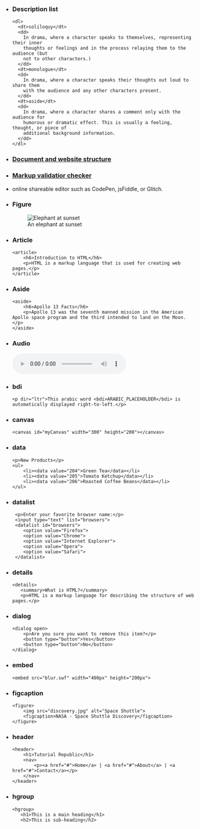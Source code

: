 - ### Description list
      <dl>
        <dt>soliloquy</dt>
        <dd>
          In drama, where a character speaks to themselves, representing their inner
          thoughts or feelings and in the process relaying them to the audience (but
          not to other characters.)
        </dd>
        <dt>monologue</dt>
        <dd>
          In drama, where a character speaks their thoughts out loud to share them
          with the audience and any other characters present.
        </dd>
        <dt>aside</dt>
        <dd>
          In drama, where a character shares a comment only with the audience for
          humorous or dramatic effect. This is usually a feeling, thought, or piece of
          additional background information.
        </dd>
      </dl>

- ### [Document and website structure](https://developer.mozilla.org/en-US/docs/Learn/HTML/Introduction_to_HTML/Document_and_website_structure)

- ### [Markup validatior checker](https://validator.w3.org/)
- online shareable editor such as CodePen, jsFiddle, or Glitch.

- ### Figure
    <figure>
        <img src="/media/cc0-images/elephant-660-480.jpg"
             alt="Elephant at sunset">
        <figcaption>An elephant at sunset</figcaption>
    </figure>

- ### Article
      <article>
          <h6>Introduction to HTML</h6>
          <p>HTML is a markup language that is used for creating web pages.</p>
      </article>

- ### Aside 
      <aside>
          <h6>Apollo 13 Facts</h6>
          <p>Apollo 13 was the seventh manned mission in the American Apollo space program and the third intended to land on the Moon.</p>
      </aside>

- ### Audio
  <audio controls="controls" src="birds.mp3">
      Your browser does not support the HTML5 Audio element.
  </audio>
  
- ### bdi
      <p dir="ltr">This arabic word <bdi>ARABIC_PLACEHOLDER</bdi> is automatically displayed right-to-left.</p>
      
- ### canvas
      <canvas id="myCanvas" width="300" height="200"></canvas>
      
- ### data
      <p>New Products</p>
      <ul>
          <li><data value="204">Green Tea</data></li>
          <li><data value="205">Tomato Ketchup</data></li>
          <li><data value="206">Roasted Coffee Beans</data></li>
      </ul>
      
- ### datalist
       <p>Enter your favorite browser name:</p>
       <input type="text" list="browsers">
       <datalist id="browsers">
          <option value="Firefox">
          <option value="Chrome">    
          <option value="Internet Explorer">
          <option value="Opera">
          <option value="Safari">
       </datalist>
 - ### details
       <details>
          <summary>What is HTML?</summary>
          <p>HTML is a markup language for describing the structure of web pages.</p>
      </details>
- ### dialog 
      <dialog open>
          <p>Are you sure you want to remove this item?</p>
          <button type="button">Yes</button>
          <button type="button">No</button>
      </dialog>
      
- ### embed
      <embed src="blur.swf" width="400px" height="200px">
      
- ### figcaption
      <figure>
          <img src="discovery.jpg" alt="Space Shuttle">
          <figcaption>NASA - Space Shuttle Discovery</figcaption>
      </figure>
- ### header
      <header>
          <h1>Tutorial Republic</h1>
          <nav>
              <p><a href="#">Home</a> | <a href="#">About</a> | <a href="#">Contact</a></p>
          </nav>
      </header>
 - ### hgroup
       <hgroup>
          <h1>This is a main heading</h1>
          <h2>This is sub-heading</h2>
      </hgroup>
